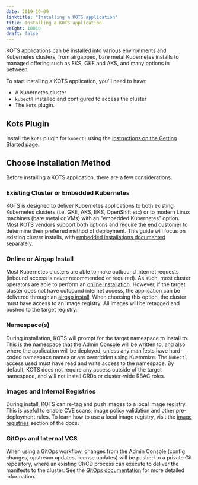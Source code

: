 ```yaml
---
date: 2019-10-09
linktitle: "Installing a KOTS application"
title: Installing a KOTS application
weight: 10010
draft: false
---
```


KOTS applications can be installed into various environments and Kubernetes clusters, from airgapped, bare metal Kubernetes installs to managed offering such as EKS, GKE and AKS, and many options in between.

To start installing a KOTS application, you'll need to have:

- A Kubernetes cluster
- `kubectl` installed and configured to access the cluster
- The `kots` plugin.

## Kots Plugin

Install the `kots` plugin for `kubectl` using the [instructions on the Getting Started page](/kots-cli/getting-started/).

## Choose Installation Method

Before installing a KOTS application, there are a few considerations.

### Existing Cluster or Embedded Kubernetes
KOTS is designed to deliver Kubernetes applications to both existing Kubernetes clusters (i.e. GKE, AKS, EKS, OpenShift etc) or to modern Linux machines (bare metal or VMs) with an "embedded Kubernetes" option. Most KOTS vendors support both options and require the end customer to determine their preferred method of deployment. This guide will focus on existing cluster installs, with [embedded installations documented separately](/kotsadm/installing/installing-embedded-cluster/).  

### Online or Airgap Install
Most Kubernetes clusters are able to make outbound internet requests (inbound access is never recommended or required). As such, most cluster operators are able to perform an [online installation](/kotsadm/installing/online-install). However, if the target cluster does not have outbound internet access, the application can be delivered through an [airgap install](/kotsadm/installing/airgap-packages/). When choosing this option, the cluster must have access to an image registry. All images will be retagged and pushed to the target registry.

### Namespace(s)
During installation, KOTS will prompt for the target namespace to install to. This is the namespace that the Admin Console will be written to, and also where the application will be deployed, unless any manifests have hard-coded namespace names or are overridden using Kustomize. The `kubectl` access used must have read and write access to the namespace. By default, KOTS does not require any access outside of the target namespace, and will not install CRDs or cluster-wide RBAC roles.

### Images and Internal Registries
During install, KOTS can re-tag and push images to a local image registry. This is useful to enable CVE scans, image policy validation and other pre-deployment rules. To learn how to use a local image registry, visit the [image registries](/kotsadm/registries/self-hosted-registry/) section of the docs.

### GitOps and Internal VCS
When using a GitOps workflow, changes from the Admin Console (config changes, upstream updates, license updates) will be pushed to a private Git repository, where an existing CI/CD process can execute to deliver the manifests to the cluster. See the [GitOps documentation](/kotsadm/gitops/single-app-workflows/) for more detailed information.
